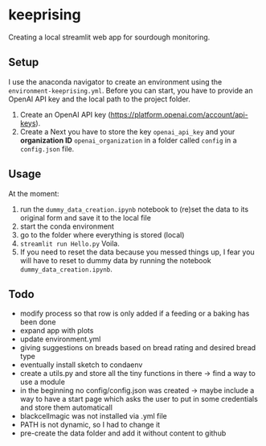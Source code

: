 # keeprising

Creating a local streamlit web app for sourdough monitoring. 

## Setup
I use the anaconda navigator to create an environment using the `environment-keeprising.yml`.
Before you can start, you have to provide an OpenAI API key and the local path to the project folder.
1. Create an OpenAI API key (https://platform.openai.com/account/api-keys). 
2. Create a 
Next you have to store the key `openai_api_key` and your **organization ID** `openai_organization` in a folder called `config` in a `config.json` file. 

## Usage
At the moment:
1. run the `dummy_data_creation.ipynb` notebook to (re)set the data to its original form and save it to the local file 
2. start the conda environment
3. go to the folder where everything is stored (local)
4. `streamlit run Hello.py`
Voila. 
5. If you need to reset the data because you messed things up, I fear you will have to reset to dummy data by running the notebook `dummy_data_creation.ipynb`.

## Todo
* modify process so that row is only added if a feeding or a baking has been done
* expand app with plots
* update environment.yml
* giving suggestions on breads based on bread rating and desired bread type
* eventually install sketch to condaenv
* create a utils.py and store all the tiny functions in there -> find a way to use a module
* in the beginning no config/config.json  was created -> maybe include a way to have a start page which asks the user to put in some credentials and store them automaticall
* blackcellmagic was not installed via .yml file
* PATH is not dynamic, so I had to change it
* pre-create the data  folder and add it without content to github
